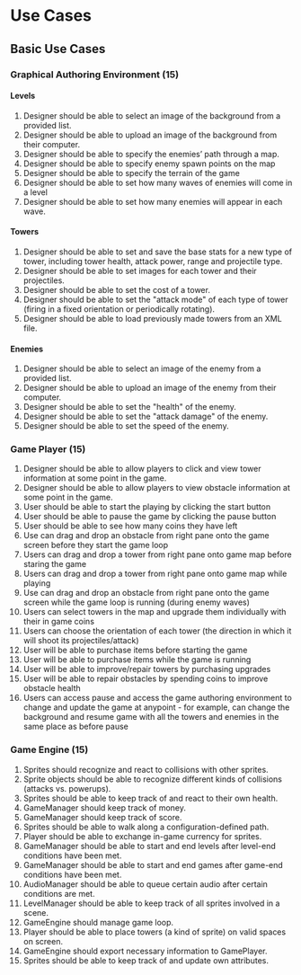 # Use Cases
## Basic Use Cases
### Graphical Authoring Environment (15)

#### Levels
1. Designer should be able to select an image of the background from a provided list.
2. Designer should be able to upload an image of the background from their computer.
3. Designer should be able to specify the enemies’ path through a map.
4. Designer should be able to specify enemy spawn points on the map
5. Designer should be able to specify the terrain of the game
6. Designer should be able to set how many waves of enemies will come in a level
7. Designer should be able to set how many enemies will appear in each wave.

#### Towers
1. Designer should be able to set and save the base stats for a new type of tower, including tower health, attack power, range and projectile type.
2. Designer should be able to set images for each tower and their projectiles. 
3. Designer should be able to set the cost of a tower.
4. Designer should be able to set the "attack mode" of each type of tower (firing in a fixed orientation or periodically rotating).
5. Designer should be able to load previously made towers from an XML file.

#### Enemies
1. Designer should be able to select an image of the enemy from a provided list.
2. Designer should be able to upload an image of the enemy from their computer.
3. Designer should be able to set the "health" of the enemy.
4. Designer should be able to set the "attack damage" of the enemy.
5. Designer should be able to set the speed of the enemy.



### Game Player (15)
1. Designer should be able to allow players to click and view tower information at some point in the game.
2. Designer should be able to allow players to view obstacle information at some point in the game.
3. User should be able to start the playing by clicking the start button
4. User should be able to pause the game by clicking the pause button
5. User should be able to see how many coins they have left
6. Use can drag and drop an obstacle from right pane onto the game screen before they start the game loop
7. Users can drag and drop a tower from right pane onto game map before staring the game
8. Users can drag and drop a tower from right pane onto game map while playing
9. Use can drag and drop an obstacle from right pane onto the game screen while the game loop is running (during enemy waves)
10. Users can select towers in the map and upgrade them individually with their in game coins
11. Users can choose the orientation of each tower (the direction in which it will shoot its projectiles/attack)
12. User will be able to purchase items before starting the game
13. User will be able to purchase items while the game is running 
14. User will be able to improve/repair towers by purchasing upgrades
15. User will be able to repair obstacles by spending coins to improve obstacle health
16. Users can access pause and access the game authoring environment to change and update the game at anypoint - for example, can change the background and resume game with all the towers and enemies in the same place as before pause


### Game Engine (15)
1. Sprites should recognize and react to collisions with other sprites.
1. Sprite objects should be able to recognize different kinds of collisions (attacks vs. powerups). 
1. Sprites should be able to keep track of and react to their own health.
1. GameManager should keep track of money.
1. GameManager should keep track of score.
1. Sprites should be able to walk along a configuration-defined path.
1. Player should be able to exchange in-game currency for sprites.
1. GameManager should be able to start and end levels after level-end conditions have been met.
1. GameManager should be able to start and end games after game-end conditions have been met.
1. AudioManager should be able to queue certain audio after certain conditions are met.
1. LevelManager should be able to keep track of all sprites involved in a scene.
2. GameEngine should manage game loop.
3. Player should be able to place towers (a kind of sprite) on valid spaces on screen.
4. GameEngine should export necessary information to GamePlayer.
5. Sprites should be able to keep track of and update own attributes.